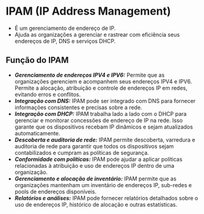 # IPAM (IP Address Management)
  - É um gerenciamento de endereço de IP.
  - Ajuda as organizações a gerenciar e rastrear com eficiência seus endereços de IP, DNS e serviços DHCP.

## Função do IPAM
  - ***Gerenciamento de endereços IPV4 e IPV6:*** Permite que as organizações gerenciem e acompanhem seus endereços IPV4 e IPV6. Permite a alocação, atribuição e controle de endereços IP em redes, evitando erros e conflitos. 
  - ***Integração com DNS:*** IPAM pode ser integrado com DNS para fornecer informações consistentes e precisas sobre a rede.
  - ***Integração com DHCP:***  IPAM trabalha lado a lado com o DHCP para gerenciar e monitorar concessões de endereço de IP na rede. Isso garante que os dispositivos recebam IP dinâmicos e sejam atualizados automaticamente. 
  - ***Descoberta e auditoria de rede:*** IPAM permite descoberta, varredura e auditoria de rede para garantir que todos os dispositivos sejam contabilizados e cumpram as políticas de segurança.
  - ***Conformidade com políticas:*** IPAM pode ajudar a aplicar políticas relacionadas à atribuição e uso de endereços IP dentro de uma organização. 
  - ***Gerenciamento e alocação de inventário:*** IPAM permite que as organizações mantenham um inventário de endereços IP, sub-redes e pools de endereços disponíveis. 
  - ***Relatórios e análises:*** IPAM pode fornecer relatórios detalhados sobre o uso de endereços IP, histórico de alocação e outras estatísticas.
